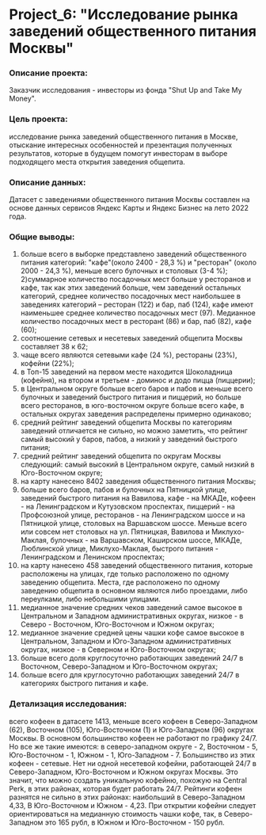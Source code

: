 # Project_6: "Исследование рынка заведений общественного питания Москвы"

### Описание проекта:
Заказчик исследования - инвесторы из фонда "Shut Up and Take My Money".

### Цель проекта:
исследование рынка заведений общественного питания в Москве, отыскание интересных особенностей и презентация полученных результатов, которые в будущем помогут инвесторам в выборе подходящего места открытия заведения общепита.

### Описание данных:
Датасет с заведениями общественного питания Москвы составлен на основе данных сервисов Яндекс Карты и Яндекс Бизнес на лето 2022 года.

### Общие выводы:

1) больше всего в выборке представлено заведений общественного питания категорий: "кафе"(около 2400 - 28,3 %) и "ресторан" (около 2000 - 24,3 %), меньше всего булочных и столовых (3-4 %);
2)суммарное количество посадочных мест больше у ресторанов и кафе, так как этих заведений больше, чем заведений остальных категорий, среднее количество посадочных мест наибольшее в заведениях категорий – ресторан (122) и бар, паб (124), кафе имеют наименьшее среднее количество посадочных мест (97). Медианное количество посадочных мест в ресторанt (86) и бар, паб (82), кафе (60);
3) соотношение сетевых и несетевых заведений общепита Москвы составляет 38 к 62;
4) чаще всего являются сетевыми кафе (24 %), рестораны (23%), кофейни (22%);
5) в Топ-15 заведений на первом месте находится Шоколадница (кофейня), на втором и третьем - доминос и додо пицца (пиццерии);
6) в Центральном округе больше всего баров и пабов и меньше всего булочных и заведений быстрого питания и пиццерий, но больше всего ресторанов, в юго-восточном округе больше всего кафе, в остальных округах заведения распределены примерно одинаково;
7) средний рейтинг заведений общепита Москвы по категориям заведений отличается не сильно, но можно заметить, что рейтинг самый высокий у баров, пабов, а низкий у заведений быстрого питания;
8) средний рейтинг заведений общепита по округам Москвы следующий: самый высокий в Центральном округе, самый низкий в Юго-Восточном округе;
9) на карту нанесено 8402 заведения общественного питания Москвы;
10) больше всего баров, пабов и булочных на Пятницкой улице, заведений быстрого питания на Вавилова, кафе - на МКАДе, кофеен - на Ленинградском и Кутузовском проспектах, пиццерий - на Профсоюзной улице, ресторанов - на Ленинградском шоссе и на Пятницкой улице, столовых на Варшавском шоссе. Меньше всего или совсем нет столовых на ул. Пятницкая, Вавилова и Миклухо-Маклая, булочных - на Варшавском, Каширском шоссе, МКАДе, Люблинской улице, Миклухо-Маклая, быстрого питания - Ленинградском и Ленинском проспектах;
11) на карту нанесено 458 заведений общественного питания, которые расположены на улицах, где только расположено по одному заведению общепита. Места, где расположено по одному заведению общепита в основном являются либо проездами, либо переулками, либо небольшими улицами.
12) медианное значение средних чеков заведений самое высокое в Центральном и Западном административных округах, низкое - в Северо - Восточном, Юго-Восточном и Южном округах;
13) медианное значение средней цены чашки кофе самое высокое в Центральном, Западном и Юго-Западном административных округах, низкое - в Северном и Юго-Восточном округах;
14) больше всего доля круглосуточно работающих заведений 24/7 в Восточном, Северо-Западном и Юго-Восточном округах;
15) больше всего для круглосуточно работающих заведений 24/7 в категориях быстрого питания и кафе.

### Детализация исследования:
всего кофеен в датасете 1413, меньше всего кофеен в Северо-Западном (62), Восточном (105), Юго-Восточном (1) и Юго-Западном (96) округах Москвы. В основном большинство кофеен не работают по графику 24/7. Но все же такие имеются: в северо-западном округе - 2, Восточном - 5, Юго-Восточном - 1, Южном - 1, Юго-Западном - 7. Большинство из этих кофеен - сетевые. Нет ни одной несетевой кофейни, работающей 24/7 в Северо-Западном, Юго-Восточном и Южном округах Москвы. Это значит, что можно создать уникальную кофейню, похожую на Central Perk, в этих районах, которая будет работать 24/7. Рейтинги кофеен разнятся не сильно в этих районах: наибольший в Северо-Западном 4,33, В Юго-Восточном и Южном - 4,23. При открытии кофейни следует ориентироваться на медианную стоимость чашки кофе, так, в Северо-Западном это 165 рубл, в Южном и Юго-Восточном - 150 рубл.
